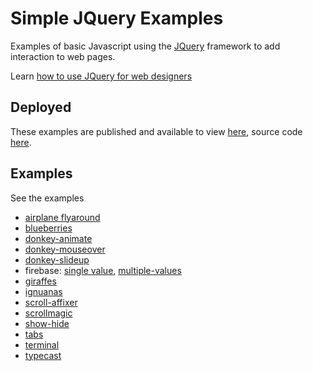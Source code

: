 # Simple JQuery Examples

Examples of basic Javascript using the [JQuery](https://jquery.com/) framework to add interaction to web pages.

Learn [how to use JQuery for web designers](https://knowledge.kitchen/content/courses/web-design/slides/jquery-intro)

## Deployed

These examples are published and available to view [here](https://nyu-web-design.github.io/jquery_examples/), source code [here](https://github.com/nyu-web-design/jquery_examples).

## Examples

See the examples

- [airplane flyaround](./airplane-flyaround)
- [blueberries](./blueberries)
- [donkey-animate](./donkey-animate)
- [donkey-mouseover](./donkey-mouseover)
- [donkey-slideup](./donkey-slideup)
- firebase: [single value](./firebase/single-value), [multiple-values](./firebase/firebase-multiple-values)
- [giraffes](./giraffes)
- [ignuanas](./ignuanas)
- [scroll-affixer](./scroll-affixer)
- [scrollmagic](./scrollmagic)
- [show-hide](./show-hide)
- [tabs](./tabs)
- [terminal](./terminal)
- [typecast](./typecast)
